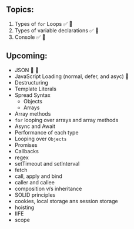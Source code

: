 ## Topics:

1. Types of `for` Loops ✅ 📑
2. Types of variable declarations ✅ 📑
3. Console ✅ 📑

## Upcoming:

- JSON 🏃 📑
- JavaScript Loading (normal, defer, and asyc) 📑
- Destructuring
- Template Literals
- Spread Syntax
  - Objects
  - Arrays
- Array methods
- `for` looping over arrays and array methods
- Async and Await
- Performance of each type
- Looping over `Objects`
- Promises
- Callbacks
- regex
- setTimeout and setInterval
- fetch
- call, apply and bind
- caller and callee
- composition v/s inheritance
- SOLID principles
- cookies, local storage ans session storage
- hoisting
- IIFE
- scope
